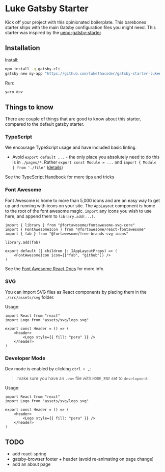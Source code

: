 # Luke Gatsby Starter

Kick off your project with this opinionated boilerplate. This barebones starter ships with the main Gatsby configuration files you might need. This starter was inspired by the [ueno-gatsby-starter](https://github.com/ueno-llc/ueno-gatsby-starter)

## Installation

Install:

```bash
npm install -g gatsby-cli
gatsby new my-app "https://github.com/lukethacoder/gatsby-starter-luke#master --recursive"
```

Run:

```bash
yarn dev
```

## Things to know

There are couple of things that are good to know about this starter, compared to the default gatsby starter.

### TypeScript

We encourage TypeScript usage and have included basic linting.

-   Avoid `export default ...` - the only place you absolutely need to do this is in `./pages/*`. Rather `export const Module = ...` and `import { Module } from './file'` ([details](https://basarat.gitbooks.io/typescript/docs/tips/defaultIsBad.html))

See the [TypeScript Handbook](https://basarat.gitbooks.io/typescript) for more tips and tricks

### Font Awesome

Font Awesome is home to more than 5,000 icons and are an easy way to get up and running with icons on your site. The `AppLayout` component is home to the root of the font awesome magic. `import` any icons you wish to use here, and append them to `library.add(...)`.

```tsx
import { library } from "@fortawesome/fontawesome-svg-core"
import { FontAwesomeIcon } from "@fortawesome/react-fontawesome"
import { fab } from "@fortawesome/free-brands-svg-icons"

library.add(fab)

export default ({ children }: IAppLayoutProps) => (
	<FontAwesomeIcon icon={["fab", "github"]} />
)
```

See the [Font Awesome React Docs](https://github.com/FortAwesome/react-fontawesome) for more info.

### SVG

You can import SVG files as React components by placing them in the `./src/assets/svg` folder.

Usage:

```tsx
import React from "react"
import Logo from "assets/svg/logo.svg"

export const Header = () => (
	<header>
		<Logo style={{ fill: "peru" }} />
	</header>
)
```

### Developer Mode

Dev mode is enabled by clicking `ctrl + ,`;

> make sure you have an `.env` file with `NODE_ENV` set to `development`

Usage:

```tsx
import React from "react"
import Logo from "assets/svg/logo.svg"

export const Header = () => (
	<header>
		<Logo style={{ fill: "peru" }} />
	</header>
)
```

## TODO

-   add react-spring
-   gatsby-browser footer + header (avoid re-animating on page change)
-   add an about page

